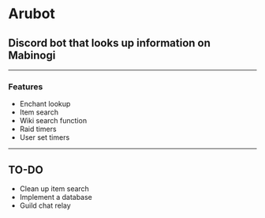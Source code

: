 # Arubot

## Discord bot that looks up information on Mabinogi

---

### Features 
* Enchant lookup
* Item search
* Wiki search function
* Raid timers
* User set timers

--- 

## TO-DO
* Clean up item search
* Implement a database
* Guild chat relay